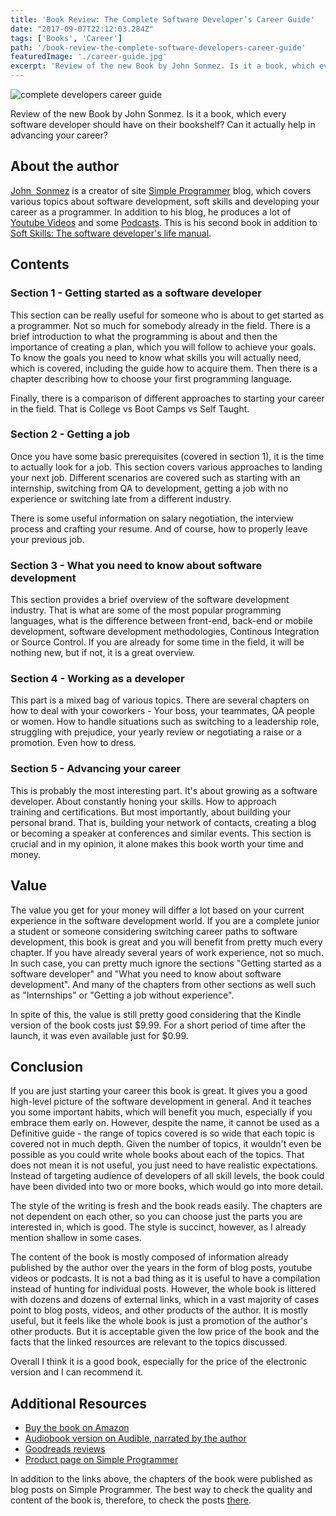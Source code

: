 ```yaml
---
title: 'Book Review: The Complete Software Developer’s Career Guide'
date: "2017-09-07T22:12:03.284Z"
tags: ['Books', 'Career']
path: '/book-review-the-complete-software-developers-career-guide'
featuredImage: './career-guide.jpg'
excerpt: 'Review of the new Book by John Sonmez. Is it a book, which every software developer should have on their bookshelf? Can it actually help in advancing your career?'
---
```

![complete developers career guide](./career-guide.jpg)

Review of the new Book by John Sonmez. Is it a book, which every software developer should have on their bookshelf? Can it actually help in advancing your career?

About the author
----------------

[John  Sonmez](https://twitter.com/jsonmez) is a creator of site [Simple Programmer](https://simpleprogrammer.com/) blog, which covers various topics about software development, soft skills and developing your career as a programmer. In addition to his blog, he produces a lot of [Youtube Videos](https://www.youtube.com/user/jsonmez) and some [Podcasts](https://simpleprogrammer.com/podcasts/). This is his second book in addition to [Soft Skills: The software developer\'s life manual](https://www.amazon.com/Soft-Skills-software-developers-manual/dp/1617292397).

Contents
--------

### Section 1 - Getting started as a software developer

This section can be really useful for someone who is about to get started as a programmer. Not so much for somebody already in the field. There is a brief introduction to what the programming is about and then the importance of creating a plan, which you will follow to achieve your goals. To know the goals you need to know what skills you will actually need, which is covered, including the guide how to acquire them. Then there is a chapter describing how to choose your first programming language.

Finally, there is a comparison of different approaches to starting your career in the field. That is College vs Boot Camps vs Self Taught.

### Section 2 - Getting a job

Once you have some basic prerequisites (covered in section 1), it is the time to actually look for a job. This section covers various approaches to landing your next job. Different scenarios are covered such as starting with an internship, switching from QA to development, getting a job with no experience or switching late from a different industry.

There is some useful information on salary negotiation, the interview process and crafting your resume. And of course, how to properly leave your previous job.

### Section 3 - What you need to know about software development

This section provides a brief overview of the software development industry. That is what are some of the most popular programming languages, what is the difference between front-end, back-end or mobile development, software development methodologies, Continous Integration or Source Control. If you are already for some time in the field, it will be nothing new, but if not, it is a great overview.

### Section 4 - Working as a developer

This part is a mixed bag of various topics. There are several chapters on how to deal with your coworkers - Your boss, your teammates, QA people or women. How to handle situations such as switching to a leadership role, struggling with prejudice, your yearly review or negotiating a raise or a promotion. Even how to dress.

### Section 5 - Advancing your career

This is probably the most interesting part. It\'s about growing as a software developer. About constantly honing your skills. How to approach training and certifications. But most importantly, about building your personal brand. That is, building your network of contacts, creating a blog or becoming a speaker at conferences and similar events. This section is crucial and in my opinion, it alone makes this book worth your time and money.

Value
-----

The value you get for your money will differ a lot based on your current experience in the software development world. If you are a complete junior a student or someone considering switching career paths to software development, this book is great and you will benefit from pretty much every chapter. If you have already several years of work experience, not so much. In such case, you can pretty much ignore the sections \"Getting started as a software developer\" and \"What you need to know about software development\". And many of the chapters from other sections as well such as \"Internships\" or \"Getting a job without experience\".

In spite of this, the value is still pretty good considering that the Kindle version of the book costs just \$9.99. For a short period of time after the launch, it was even available just for \$0.99.

Conclusion
----------

If you are just starting your career this book is great. It gives you a good high-level picture of the software development in general. And it teaches you some important habits, which will benefit you much, especially if you embrace them early on. However, despite the name, it cannot be used as a Definitive guide - the range of topics covered is so wide that each topic is covered not in much depth. Given the number of topics, it wouldn\'t even be possible as you could write whole books about each of the topics. That does not mean it is not useful, you just need to have realistic expectations. Instead of targeting audience of developers of all skill levels, the book could have been divided into two or more books, which would go into more detail.

The style of the writing is fresh and the book reads easily. The chapters are not dependent on each other, so you can choose just the parts you are interested in, which is good. The style is succinct, however, as I already mention shallow in some cases.

The content of the book is mostly composed of information already published by the author over the years in the form of blog posts, youtube videos or podcasts. It is not a bad thing as it is useful to have a compilation instead of hunting for individual posts. However, the whole book is littered with dozens and dozens of external links, which in a vast majority of cases point to blog posts, videos, and other products of the author. It is mostly useful, but it feels like the whole book is just a promotion of the author\'s other products. But it is acceptable given the low price of the book and the facts that the linked resources are relevant to the topics discussed.

Overall I think it is a good book, especially for the price of the electronic version and I can recommend it.

Additional Resources
--------------------

-   [Buy the book on Amazon](https://www.amazon.com/Complete-Software-Developers-Career-Guide/dp/0999081411/ref=pd_zg_rss_nr_b_4011_9)
-   [Audiobook version on Audible, narrated by the author](https://www.audible.com.au/pd/Business/The-Complete-Software-Developers-Career-Guide-Audiobook/B078J7FZ8C)
-   [Goodreads reviews](https://www.goodreads.com/book/show/35674293-the-complete-software-developer-s-career-guide)
-   [Product page on Simple Programmer](https://simpleprogrammer.com/products/careerguide/)

In addition to the links above, the chapters of the book were published as blog posts on Simple Programmer. The best way to check the quality and content of the book is, therefore, to check the posts [there](https://simpleprogrammer.com/?s=career+guide).
